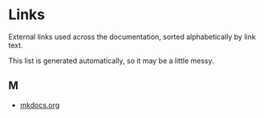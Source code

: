 # Links

External links used across the documentation, sorted alphabetically by link text.

This list is generated automatically, so it may be a little messy.

## M

- [mkdocs.org](https://www.mkdocs.org)

